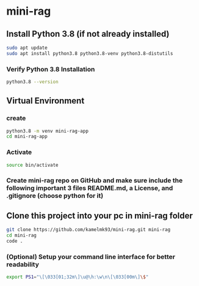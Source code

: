 # mini-rag

## Install Python 3.8 (if not already installed)
```bash
sudo apt update
sudo apt install python3.8 python3.8-venv python3.8-distutils
```

### Verify Python 3.8 Installation
```bash
python3.8 --version
```

## Virtual Environment
### create
```bash
python3.8 -m venv mini-rag-app
cd mini-rag-app
```
### Activate
```bash
source bin/activate
```
### Create mini-rag repo on GitHub and make sure include the following important 3 files README.md, a License, and .gitignore (choose python for it)

## Clone this project into your pc in mini-rag folder
```bash
git clone https://github.com/kamelmk93/mini-rag.git mini-rag
cd mini-rag
code .
```
### (Optional) Setup your command line interface for better readability

```bash
export PS1="\[\033[01;32m\]\u@\h:\w\n\[\033[00m\]\$"
```